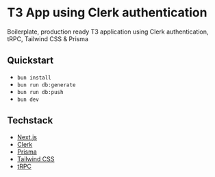 # T3 App using Clerk authentication

Boilerplate, production ready T3 application using Clerk authentication, tRPC, Tailwind CSS & Prisma

## Quickstart

- `bun install`
- `bun run db:generate`
- `bun run db:push`
- `bun dev`

## Techstack

- [Next.js](https://nextjs.org)
- [Clerk](https://clerk.com)
- [Prisma](https://prisma.io)
- [Tailwind CSS](https://tailwindcss.com)
- [tRPC](https://trpc.io)

